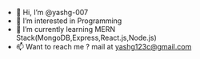 - 👋 Hi, I’m @yashg-007
- 👀 I’m interested in Programming
- 🌱 I’m currently learning MERN Stack(MongoDB,Express,React.js,Node.js)
- 📫 Want to reach me ? mail at yashg123c@gmail.com

<!---
yashg-007/yashg-007 is a ✨ special ✨ repository because its `README.md` (this file) appears on your GitHub profile.
You can click the Preview link to take a look at your changes.
--->
